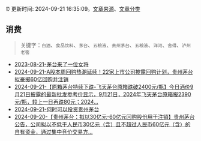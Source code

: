 :alarm_clock: 更新时间: 2024-09-21 16:35:09。[文章来源](/README.md)、[文章分类](/TAGS.md)

## 消费


> 关键字：`白酒`、`食品饮料`、`茅台`、`五粮液`、`贵州茅台`、`五粮液`、`洋河`、`舍得`、`泸州老窖`



- [2023-08-21-茅台来了一位女将](https://www.aicaijing.com.cn/article/18587) 
- [2024-09-21-A股本周回购热潮延续！22家上市公司披露回购计划，贵州茅台拟豪掷60亿回购并注销](https://www.cls.cn/detail/1805076) 
- [2024-09-21-【原箱茅台持续下跌-飞天茅台原箱跌破2400元/瓶】今日酒价9月21日披露的最新批发参考价显示，9月21日，2024年飞天茅台原箱报2390元/瓶，较上一日再跌80元；2024...](https://xueqiu.com/5124430882/305205336) 
- [2024-09-21-何时可以投资贵州茅台](https://xueqiu.com/6169865362/305217107) 
- [2024-09-20-【贵州茅台：拟以30亿元-60亿元回购股份用于注销】贵州茅台公告，公司拟以不低于人民币30亿元（含）且不超过人民币60亿元（含）的自有资金，通过集中竞价交易方...](https://xueqiu.com/5124430882/305159277) 

